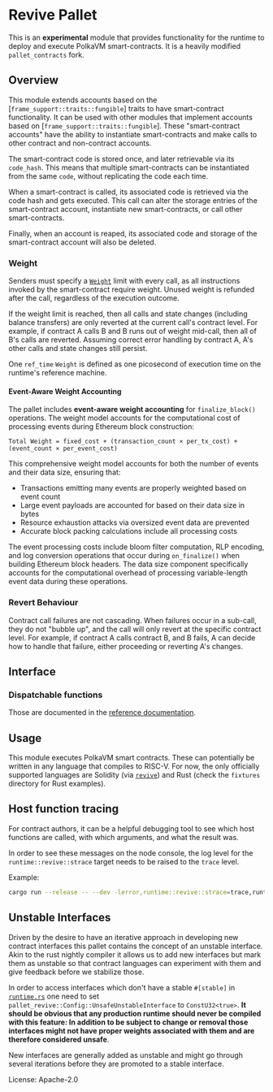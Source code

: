 # Revive Pallet

This is an **experimental** module that provides functionality for the runtime to deploy and execute PolkaVM
smart-contracts. It is a heavily modified `pallet_contracts` fork.

## Overview

This module extends accounts based on the [`frame_support::traits::fungible`] traits to have smart-contract
functionality. It can be used with other modules that implement accounts based on [`frame_support::traits::fungible`].
These "smart-contract accounts" have the ability to instantiate smart-contracts and make calls to other contract and
non-contract accounts.

The smart-contract code is stored once, and later retrievable via its `code_hash`. This means that multiple
smart-contracts can be instantiated from the same `code`, without replicating the code each time.

When a smart-contract is called, its associated code is retrieved via the code hash and gets executed. This call can
alter the storage entries of the smart-contract account, instantiate new smart-contracts, or call other smart-contracts.

Finally, when an account is reaped, its associated code and storage of the smart-contract account will also be deleted.

### Weight

Senders must specify a [`Weight`](https://paritytech.github.io/substrate/master/sp_weights/struct.Weight.html) limit
with every call, as all instructions invoked by the smart-contract require weight. Unused weight is refunded after the
call, regardless of the execution outcome.

If the weight limit is reached, then all calls and state changes (including balance transfers) are only reverted at the
current call's contract level. For example, if contract A calls B and B runs out of weight mid-call, then all of B's
calls are reverted. Assuming correct error handling by contract A, A's other calls and state changes still persist.

One `ref_time` `Weight` is defined as one picosecond of execution time on the runtime's reference machine.

#### Event-Aware Weight Accounting

The pallet includes **event-aware weight accounting** for `finalize_block()` operations. The weight model accounts for
the computational cost of processing events during Ethereum block construction:

```text
Total Weight = fixed_cost + (transaction_count × per_tx_cost) + (event_count × per_event_cost)
```

This comprehensive weight model accounts for both the number of events and their data size, ensuring that:
- Transactions emitting many events are properly weighted based on event count
- Large event payloads are accounted for based on their data size in bytes
- Resource exhaustion attacks via oversized event data are prevented
- Accurate block packing calculations include all processing costs

The event processing costs include bloom filter computation, RLP encoding, and log conversion operations that occur
during `on_finalize()` when building Ethereum block headers. The data size component specifically accounts for the
computational overhead of processing variable-length event data during these operations.

### Revert Behaviour

Contract call failures are not cascading. When failures occur in a sub-call, they do not "bubble up", and the call will
only revert at the specific contract level. For example, if contract A calls contract B, and B fails, A can decide how
to handle that failure, either proceeding or reverting A's changes.

## Interface

### Dispatchable functions

Those are documented in the [reference
documentation](https://paritytech.github.io/polkadot-sdk/master/pallet_revive/pallet/dispatchables/index.html).

## Usage

This module executes PolkaVM smart contracts. These can potentially be written in any language that compiles to
RISC-V. For now, the only officially supported languages are Solidity (via [`revive`](https://github.com/xermicus/revive))
and Rust (check the `fixtures` directory for Rust examples).

## Host function tracing

For contract authors, it can be a helpful debugging tool to see which host functions are called, with which arguments,
and what the result was.

In order to see these messages on the node console, the log level for the `runtime::revive::strace` target needs to
be raised to the `trace` level.

Example:

```bash
cargo run --release -- --dev -lerror,runtime::revive::strace=trace,runtime::revive=debug
```

## Unstable Interfaces

Driven by the desire to have an iterative approach in developing new contract interfaces this pallet contains the
concept of an unstable interface. Akin to the rust nightly compiler it allows us to add new interfaces but mark them as
unstable so that contract languages can experiment with them and give feedback before we stabilize those.

In order to access interfaces which don't have a stable `#[stable]` in [`runtime.rs`](src/vm/runtime.rs)
one need to set `pallet_revive::Config::UnsafeUnstableInterface` to `ConstU32<true>`.
**It should be obvious that any production runtime should never be compiled with this feature: In addition to be
subject to change or removal those interfaces might not have proper weights associated with them and are therefore
considered unsafe**.

New interfaces are generally added as unstable and might go through several iterations before they are promoted to a
stable interface.

License: Apache-2.0

